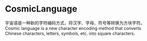# CosmicLanguage
宇宙语是一种新的字符编码方式，将汉字、字母、符号等转换为方块字符。Cosmic language is a new character encoding method that converts Chinese characters, letters, symbols, etc. into square characters.
